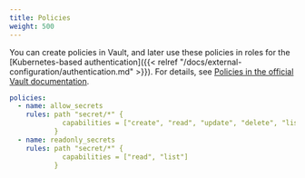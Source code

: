 ```yaml
---
title: Policies
weight: 500
---
```


You can create policies in Vault, and later use these policies in roles for the
[Kubernetes-based authentication]({{< relref "/docs/external-configuration/authentication.md" >}}). For details,
see [Policies in the official Vault documentation](https://www.vaultproject.io/docs/concepts/policies.html).

```yaml
policies:
  - name: allow_secrets
    rules: path "secret/*" {
             capabilities = ["create", "read", "update", "delete", "list"]
           }
  - name: readonly_secrets
    rules: path "secret/*" {
             capabilities = ["read", "list"]
           }
```
